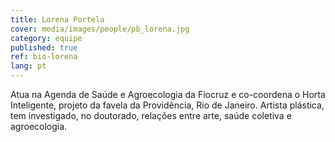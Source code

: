 ```yaml
---
title: Lorena Portela
cover: media/images/people/pb_lorena.jpg
category: equipe
published: true
ref: bio-lorena
lang: pt
---
```

Atua na Agenda de Saúde e Agroecologia da Fiocruz e co-coordena o Horta Inteligente, projeto da favela da Providência, Rio de Janeiro. Artista plástica, tem investigado, no doutorado, relações entre arte, saúde coletiva e agroecologia.